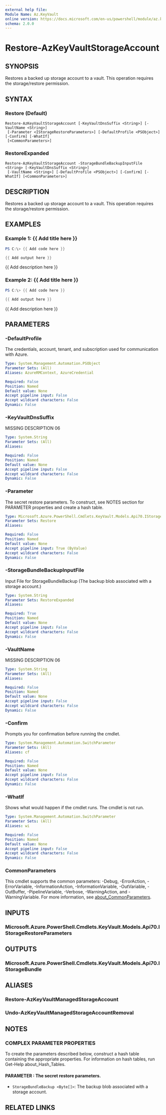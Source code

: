 ```yaml
---
external help file:
Module Name: Az.KeyVault
online version: https://docs.microsoft.com/en-us/powershell/module/az.keyvault/restore-azkeyvaultstorageaccount
schema: 2.0.0
---
```


# Restore-AzKeyVaultStorageAccount

## SYNOPSIS
Restores a backed up storage account to a vault.
This operation requires the storage/restore permission.

## SYNTAX

### Restore (Default)
```
Restore-AzKeyVaultStorageAccount [-KeyVaultDnsSuffix <String>] [-VaultName <String>]
 [-Parameter <IStorageRestoreParameters>] [-DefaultProfile <PSObject>] [-Confirm] [-WhatIf]
 [<CommonParameters>]
```

### RestoreExpanded
```
Restore-AzKeyVaultStorageAccount -StorageBundleBackupInputFile <String> [-KeyVaultDnsSuffix <String>]
 [-VaultName <String>] [-DefaultProfile <PSObject>] [-Confirm] [-WhatIf] [<CommonParameters>]
```

## DESCRIPTION
Restores a backed up storage account to a vault.
This operation requires the storage/restore permission.

## EXAMPLES

### Example 1: {{ Add title here }}
```powershell
PS C:\> {{ Add code here }}

{{ Add output here }}
```

{{ Add description here }}

### Example 2: {{ Add title here }}
```powershell
PS C:\> {{ Add code here }}

{{ Add output here }}
```

{{ Add description here }}

## PARAMETERS

### -DefaultProfile
The credentials, account, tenant, and subscription used for communication with Azure.

```yaml
Type: System.Management.Automation.PSObject
Parameter Sets: (All)
Aliases: AzureRMContext, AzureCredential

Required: False
Position: Named
Default value: None
Accept pipeline input: False
Accept wildcard characters: False
Dynamic: False
```

### -KeyVaultDnsSuffix
MISSING DESCRIPTION 06

```yaml
Type: System.String
Parameter Sets: (All)
Aliases:

Required: False
Position: Named
Default value: None
Accept pipeline input: False
Accept wildcard characters: False
Dynamic: False
```

### -Parameter
The secret restore parameters.
To construct, see NOTES section for PARAMETER properties and create a hash table.

```yaml
Type: Microsoft.Azure.PowerShell.Cmdlets.KeyVault.Models.Api70.IStorageRestoreParameters
Parameter Sets: Restore
Aliases:

Required: False
Position: Named
Default value: None
Accept pipeline input: True (ByValue)
Accept wildcard characters: False
Dynamic: False
```

### -StorageBundleBackupInputFile
Input File for StorageBundleBackup (The backup blob associated with a storage account.)

```yaml
Type: System.String
Parameter Sets: RestoreExpanded
Aliases:

Required: True
Position: Named
Default value: None
Accept pipeline input: False
Accept wildcard characters: False
Dynamic: False
```

### -VaultName
MISSING DESCRIPTION 06

```yaml
Type: System.String
Parameter Sets: (All)
Aliases:

Required: False
Position: Named
Default value: None
Accept pipeline input: False
Accept wildcard characters: False
Dynamic: False
```

### -Confirm
Prompts you for confirmation before running the cmdlet.

```yaml
Type: System.Management.Automation.SwitchParameter
Parameter Sets: (All)
Aliases: cf

Required: False
Position: Named
Default value: None
Accept pipeline input: False
Accept wildcard characters: False
Dynamic: False
```

### -WhatIf
Shows what would happen if the cmdlet runs.
The cmdlet is not run.

```yaml
Type: System.Management.Automation.SwitchParameter
Parameter Sets: (All)
Aliases: wi

Required: False
Position: Named
Default value: None
Accept pipeline input: False
Accept wildcard characters: False
Dynamic: False
```

### CommonParameters
This cmdlet supports the common parameters: -Debug, -ErrorAction, -ErrorVariable, -InformationAction, -InformationVariable, -OutVariable, -OutBuffer, -PipelineVariable, -Verbose, -WarningAction, and -WarningVariable. For more information, see [about_CommonParameters](http://go.microsoft.com/fwlink/?LinkID=113216).

## INPUTS

### Microsoft.Azure.PowerShell.Cmdlets.KeyVault.Models.Api70.IStorageRestoreParameters

## OUTPUTS

### Microsoft.Azure.PowerShell.Cmdlets.KeyVault.Models.Api70.IStorageBundle

## ALIASES

### Restore-AzKeyVaultManagedStorageAccount

### Undo-AzKeyVaultManagedStorageAccountRemoval

## NOTES

### COMPLEX PARAMETER PROPERTIES
To create the parameters described below, construct a hash table containing the appropriate properties. For information on hash tables, run Get-Help about_Hash_Tables.

#### PARAMETER <IStorageRestoreParameters>: The secret restore parameters.
  - `StorageBundleBackup <Byte[]>`: The backup blob associated with a storage account.

## RELATED LINKS

